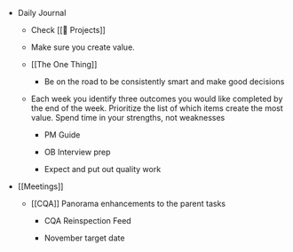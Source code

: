 - Daily Journal
	 - Check [[🚧 Projects]]

	 - Make sure you create value.

	 - [[The One Thing]]
		 - Be on the road to be consistently smart and make good decisions

	 - Each week you identify three outcomes you would like completed by the end of the week. Prioritize the list of which items create the most value. Spend time in your strengths, not weaknesses
		 - PM Guide

		 - OB Interview prep

		 - Expect and put out quality work

- [[Meetings]]
	 - [[CQA]] Panorama enhancements to the parent tasks
		 - CQA Reinspection Feed

		 - November target date
